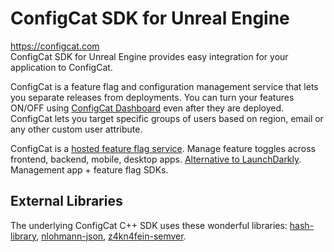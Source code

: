 # ConfigCat SDK for Unreal Engine
https://configcat.com  
ConfigCat SDK for Unreal Engine provides easy integration for your application to ConfigCat.

ConfigCat is a feature flag and configuration management service that lets you separate releases from deployments. You can turn your features ON/OFF using <a href="http://app.configcat.com" target="_blank">ConfigCat Dashboard</a> even after they are deployed. ConfigCat lets you target specific groups of users based on region, email or any other custom user attribute.

ConfigCat is a <a href="https://configcat.com" target="_blank">hosted feature flag service</a>. Manage feature toggles across frontend, backend, mobile, desktop apps. <a href="https://configcat.com" target="_blank">Alternative to LaunchDarkly</a>. Management app + feature flag SDKs.

## External Libraries
The underlying ConfigCat C++ SDK uses these wonderful libraries: [hash-library](https://create.stephan-brumme.com/hash-library), [nlohmann-json](https://github.com/nlohmann/json), [z4kn4fein-semver](https://github.com/z4kn4fein/cpp-semver).